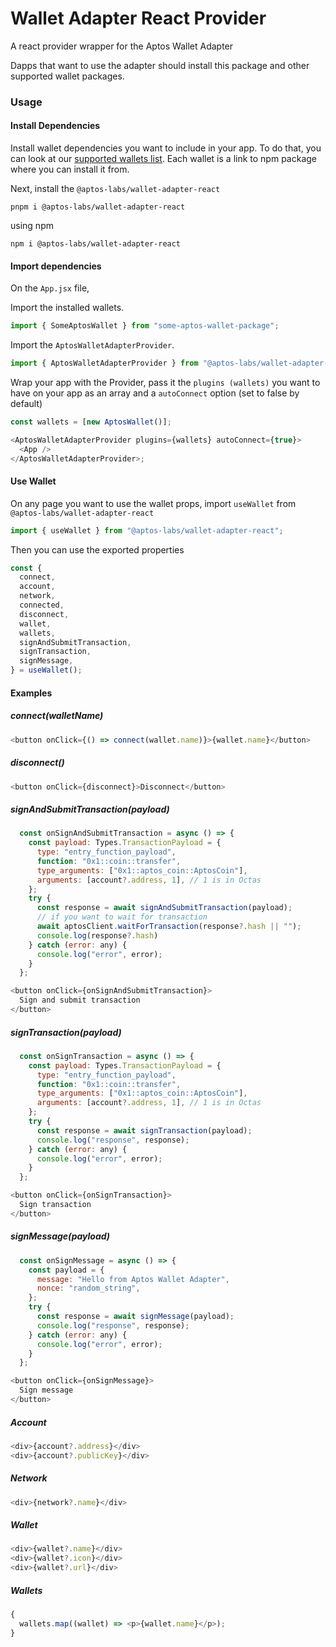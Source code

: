 # Wallet Adapter React Provider

A react provider wrapper for the Aptos Wallet Adapter

Dapps that want to use the adapter should install this package and other supported wallet packages.

### Usage

#### Install Dependencies

Install wallet dependencies you want to include in your app.
To do that, you can look at our [supported wallets list](https://github.com/aptos-labs/aptos-wallet-adapter#supported-wallet-packages). Each wallet is a link to npm package where you can install it from.

Next, install the `@aptos-labs/wallet-adapter-react`

```
pnpm i @aptos-labs/wallet-adapter-react
```

using npm

```
npm i @aptos-labs/wallet-adapter-react
```

#### Import dependencies

On the `App.jsx` file,

Import the installed wallets.

```js
import { SomeAptosWallet } from "some-aptos-wallet-package";
```

Import the `AptosWalletAdapterProvider`.

```js
import { AptosWalletAdapterProvider } from "@aptos-labs/wallet-adapter-react";
```

Wrap your app with the Provider, pass it the `plugins (wallets)` you want to have on your app as an array and a `autoConnect` option (set to false by default)

```js
const wallets = [new AptosWallet()];

<AptosWalletAdapterProvider plugins={wallets} autoConnect={true}>
  <App />
</AptosWalletAdapterProvider>;
```

#### Use Wallet

On any page you want to use the wallet props, import `useWallet` from `@aptos-labs/wallet-adapter-react`

```js
import { useWallet } from "@aptos-labs/wallet-adapter-react";
```

Then you can use the exported properties

```js
const {
  connect,
  account,
  network,
  connected,
  disconnect,
  wallet,
  wallets,
  signAndSubmitTransaction,
  signTransaction,
  signMessage,
} = useWallet();
```

#### Examples

##### connect(walletName)

```js
<button onClick={() => connect(wallet.name)}>{wallet.name}</button>
```

##### disconnect()

```js
<button onClick={disconnect}>Disconnect</button>
```

##### signAndSubmitTransaction(payload)

```js
  const onSignAndSubmitTransaction = async () => {
    const payload: Types.TransactionPayload = {
      type: "entry_function_payload",
      function: "0x1::coin::transfer",
      type_arguments: ["0x1::aptos_coin::AptosCoin"],
      arguments: [account?.address, 1], // 1 is in Octas
    };
    try {
      const response = await signAndSubmitTransaction(payload);
      // if you want to wait for transaction
      await aptosClient.waitForTransaction(response?.hash || "");
      console.log(response?.hash)
    } catch (error: any) {
      console.log("error", error);
    }
  };

<button onClick={onSignAndSubmitTransaction}>
  Sign and submit transaction
</button>
```

##### signTransaction(payload)

```js
  const onSignTransaction = async () => {
    const payload: Types.TransactionPayload = {
      type: "entry_function_payload",
      function: "0x1::coin::transfer",
      type_arguments: ["0x1::aptos_coin::AptosCoin"],
      arguments: [account?.address, 1], // 1 is in Octas
    };
    try {
      const response = await signTransaction(payload);
      console.log("response", response);
    } catch (error: any) {
      console.log("error", error);
    }
  };

<button onClick={onSignTransaction}>
  Sign transaction
</button>
```

##### signMessage(payload)

```js
  const onSignMessage = async () => {
    const payload = {
      message: "Hello from Aptos Wallet Adapter",
      nonce: "random_string",
    };
    try {
      const response = await signMessage(payload);
      console.log("response", response);
    } catch (error: any) {
      console.log("error", error);
    }
  };

<button onClick={onSignMessage}>
  Sign message
</button>
```

##### Account

```js
<div>{account?.address}</div>
<div>{account?.publicKey}</div>
```

##### Network

```js
<div>{network?.name}</div>
```

##### Wallet

```js
<div>{wallet?.name}</div>
<div>{wallet?.icon}</div>
<div>{wallet?.url}</div>
```

##### Wallets

```js
{
  wallets.map((wallet) => <p>{wallet.name}</p>);
}
```
